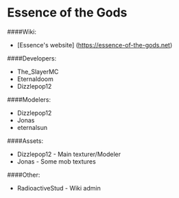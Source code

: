 Essence of the Gods
=======

####Wiki:
* [Essence's website] (https://essence-of-the-gods.net)

####Developers:
* The_SlayerMC
* Eternaldoom
* Dizzlepop12

####Modelers:
* Dizzlepop12
* Jonas
* eternalsun

####Assets:
* Dizzlepop12 - Main texturer/Modeler
* Jonas - Some mob textures

####Other:
* RadioactiveStud - Wiki admin
